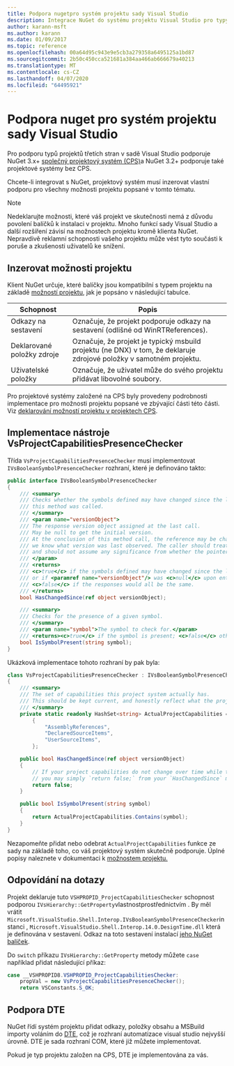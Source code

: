 ```yaml
---
title: Podpora nugetpro systém projektu sady Visual Studio
description: Integrace NuGet do systému projektu Visual Studio pro typy projektů třetích stran.
author: karann-msft
ms.author: karann
ms.date: 01/09/2017
ms.topic: reference
ms.openlocfilehash: 00a64d95c943e9e5cb3a279358a6495125a1bd87
ms.sourcegitcommit: 2b50c450cca521681a384aa466ab666679a40213
ms.translationtype: MT
ms.contentlocale: cs-CZ
ms.lasthandoff: 04/07/2020
ms.locfileid: "64495921"
---
```

# <a name="nuget-support-for-the-visual-studio-project-system"></a>Podpora nuget pro systém projektu sady Visual Studio

Pro podporu typů projektů třetích stran v sadě Visual Studio podporuje NuGet 3.x+ [společný projektový systém (CPS)](https://github.com/Microsoft/VSProjectSystem/blob/master/doc/overview/intro.md)a NuGet 3.2+ podporuje také projektové systémy bez CPS.

Chcete-li integrovat s NuGet, projektový systém musí inzerovat vlastní podporu pro všechny možnosti projektu popsané v tomto tématu.

> [!Note]
> Nedeklarujte možnosti, které váš projekt ve skutečnosti nemá z důvodu povolení balíčků k instalaci v projektu. Mnoho funkcí sady Visual Studio a další rozšíření závisí na možnostech projektu kromě klienta NuGet. Nepravdivě reklamní schopnosti vašeho projektu může vést tyto součásti k poruše a zkušenosti uživatelů ke snížení.

## <a name="advertise-project-capabilities"></a>Inzerovat možnosti projektu

Klient NuGet určuje, které balíčky jsou kompatibilní s typem projektu na základě [možností projektu](https://github.com/Microsoft/VSProjectSystem/blob/master/doc/overview/about_project_capabilities.md), jak je popsáno v následující tabulce.

| Schopnost | Popis |
| --- | --- |
| Odkazy na sestavení | Označuje, že projekt podporuje odkazy na sestavení (odlišné od WinRTReferences). |
| Deklarované položky zdroje | Označuje, že projekt je typický msbuild projektu (ne DNX) v tom, že deklaruje zdrojové položky v samotném projektu. |
| Uživatelské položky|Označuje, že uživatel může do svého projektu přidávat libovolné soubory. |

Pro projektové systémy založené na CPS byly provedeny podrobnosti implementace pro možnosti projektu popsané ve zbývající části této části. Viz [deklarování možností projektu v projektech CPS](https://github.com/Microsoft/VSProjectSystem/blob/master/doc/overview/about_project_capabilities.md#how-to-declare-project-capabilities-in-your-project).

## <a name="implementing-vsprojectcapabilitiespresencechecker"></a>Implementace nástroje VsProjectCapabilitiesPresenceChecker

Třída `VsProjectCapabilitiesPresenceChecker` musí implementovat `IVsBooleanSymbolPresenceChecker` rozhraní, které je definováno takto:

```cs
public interface IVsBooleanSymbolPresenceChecker
{
    /// <summary>
    /// Checks whether the symbols defined may have changed since the last time
    /// this method was called.
    /// </summary>
    /// <param name="versionObject">
    /// The response version object assigned at the last call.
    /// May be null to get the initial version.
    /// At the conclusion of this method call, the reference may be changed so that on a subsequent call
    /// we know what version was last observed. The caller should treat this value as an opaque object,
    /// and should not assume any significance from whether the pointer changed or not.
    /// </param>
    /// <returns>
    /// <c>true</c> if the symbols defined may have changed since the last call to this method
    /// or if <paramref name="versionObject"/> was <c>null</c> upon entering this method.
    /// <c>false</c> if the responses would all be the same.
    /// </returns>
    bool HasChangedSince(ref object versionObject);

    /// <summary>
    /// Checks for the presence of a given symbol.
    /// </summary>
    /// <param name="symbol">The symbol to check for.</param>
    /// <returns><c>true</c> if the symbol is present; <c>false</c> otherwise.</returns>
    bool IsSymbolPresent(string symbol);
}
```

Ukázková implementace tohoto rozhraní by pak byla:

```cs
class VsProjectCapabilitiesPresenceChecker : IVsBooleanSymbolPresenceChecker
{
    /// <summary>
    /// The set of capabilities this project system actually has.
    /// This should be kept current, and honestly reflect what the project can do.
    /// </summary>
    private static readonly HashSet<string> ActualProjectCapabilities = new HashSet<string>(StringComparer.OrdinalIgnoreCase)
        {
            "AssemblyReferences",
            "DeclaredSourceItems",
            "UserSourceItems",
        };

    public bool HasChangedSince(ref object versionObject)
    {
        // If your project capabilities do not change over time while the project is open,
        // you may simply `return false;` from your `HasChangedSince` method.
        return false;
    }

    public bool IsSymbolPresent(string symbol)
    {
        return ActualProjectCapabilities.Contains(symbol);
    }
}
```

Nezapomeňte přidat nebo odebrat `ActualProjectCapabilities` funkce ze sady na základě toho, co váš projektový systém skutečně podporuje. Úplné popisy naleznete v dokumentaci k [možnostem projektu.](https://github.com/Microsoft/VSProjectSystem/blob/master/doc/overview/project_capabilities.md)

## <a name="responding-to-queries"></a>Odpovídání na dotazy

Projekt deklaruje tuto `VSHPROPID_ProjectCapabilitiesChecker` schopnost podporou `IVsHierarchy::GetProperty`vlastnostprostřednictvím . By měl vrátit `Microsoft.VisualStudio.Shell.Interop.IVsBooleanSymbolPresenceChecker`instanci , `Microsoft.VisualStudio.Shell.Interop.14.0.DesignTime.dll` která je definována v sestavení. Odkaz na toto sestavení instalací [jeho NuGet balíček](https://www.nuget.org/packages/Microsoft.VisualStudio.Shell.Interop.14.0.DesignTime).

Do `switch` příkazu `IVsHierarchy::GetProperty` metody můžete `case` například přidat následující příkaz:

```cs
case __VSHPROPID8.VSHPROPID_ProjectCapabilitiesChecker:
    propVal = new VsProjectCapabilitiesPresenceChecker();
    return VSConstants.S_OK;
```

## <a name="dte-support"></a>Podpora DTE

NuGet řídí systém projektu přidat odkazy, položky obsahu a MSBuild importy voláním do [DTE](/dotnet/api/envdte.dte?view=visualstudiosdk-2017), což je rozhraní automatizace visual studio nejvyšší úrovně. DTE je sada rozhraní COM, které již můžete implementovat.

Pokud je typ projektu založen na CPS, DTE je implementována za vás.
